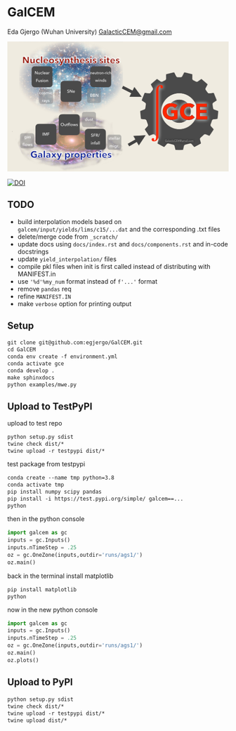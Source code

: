 # GalCEM

Eda Gjergo (Wuhan University) <GalacticCEM@gmail.com>

![GalCEM flowchart](/docs/figs/GalCEMdiagram.jpg "GalCEM flowchart")

[![DOI](https://zenodo.org/badge/403336891.svg)](https://zenodo.org/badge/latestdoi/403336891)


## TODO

- build interpolation models based on `galcem/input/yields/lims/c15/...dat` and the corresponding .txt files
- delete/merge code from `_scratch/`
- update docs using `docs/index.rst` and `docs/components.rst` and in-code docstrings
- update `yield_interpolation/` files
- compile pkl files when init is first called instead of distributing with MANIFEST.in
- use `'%d'%my_num` format instead of `f'...'` format
- remove `pandas` req
- refine `MANIFEST.IN`
- make `verbose` option for printing output


## Setup

```
git clone git@github.com:egjergo/GalCEM.git
cd GalCEM
conda env create -f environment.yml
conda activate gce
conda develop .
make sphinxdocs
python examples/mwe.py
```

## Upload to TestPyPI

upload to test repo

```
python setup.py sdist
twine check dist/*
twine upload -r testpypi dist/*
```

test package from testpypi

```
conda create --name tmp python=3.8
conda activate tmp
pip install numpy scipy pandas
pip install -i https://test.pypi.org/simple/ galcem==...
python
```

then in the python console

```python
import galcem as gc
inputs = gc.Inputs()
inputs.nTimeStep = .25
oz = gc.OneZone(inputs,outdir='runs/ags1/')
oz.main()
```

back in the terminal install matplotlib

```
pip install matplotlib
python
```

now in the new python console 

```python
import galcem as gc
inputs = gc.Inputs()
inputs.nTimeStep = .25
oz = gc.OneZone(inputs,outdir='runs/ags1/')
oz.main()
oz.plots()
```

## Upload to PyPI

```
python setup.py sdist
twine check dist/*
twine upload -r testpypi dist/*
twine upload dist/*
```

